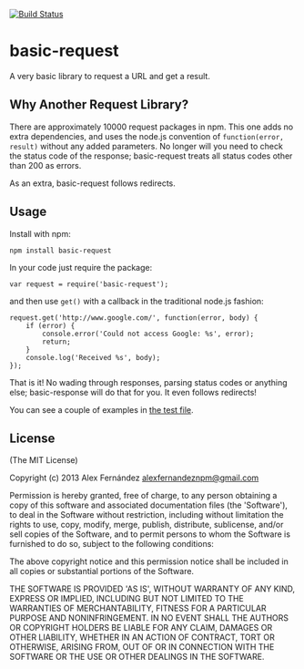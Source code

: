 [![Build Status](https://secure.travis-ci.org/alexfernandez/basic-request.png)](http://travis-ci.org/alexfernandez/basic-request)

# basic-request

A very basic library to request a URL and get a result.

## Why Another Request Library?

There are approximately 10000 request packages in npm. This one adds no extra dependencies,
and uses the node.js convention of `function(error, result)` without any added parameters.
No longer will you need to check the status code of the response; basic-request treats all
status codes other than 200 as errors.

As an extra, basic-request follows redirects.

## Usage

Install with npm:

    npm install basic-request

In your code just require the package:

    var request = require('basic-request');

and then use `get()` with a callback in the traditional node.js fashion:

    request.get('http://www.google.com/', function(error, body) {
        if (error) {
            console.error('Could not access Google: %s', error);
            return;
        }
        console.log('Received %s', body);
    });

That is it! No wading through responses, parsing status codes or anything else;
basic-response will do that for you. It even follows redirects!

You can see a couple of examples in [the test file](https://github.com/alexfernandez/basic-request/blob/master/test.js).

## License

(The MIT License)

Copyright (c) 2013 Alex Fernández <alexfernandeznpm@gmail.com>

Permission is hereby granted, free of charge, to any person obtaining a copy of this software and associated documentation files (the 'Software'), to deal in the Software without restriction, including without limitation the rights to use, copy, modify, merge, publish, distribute, sublicense, and/or sell copies of the Software, and to permit persons to whom the Software is furnished to do so, subject to the following conditions:

The above copyright notice and this permission notice shall be included in all copies or substantial portions of the Software.

THE SOFTWARE IS PROVIDED 'AS IS', WITHOUT WARRANTY OF ANY KIND, EXPRESS OR IMPLIED, INCLUDING BUT NOT LIMITED TO THE WARRANTIES OF MERCHANTABILITY, FITNESS FOR A PARTICULAR PURPOSE AND NONINFRINGEMENT. IN NO EVENT SHALL THE AUTHORS OR COPYRIGHT HOLDERS BE LIABLE FOR ANY CLAIM, DAMAGES OR OTHER LIABILITY, WHETHER IN AN ACTION OF CONTRACT, TORT OR OTHERWISE, ARISING FROM, OUT OF OR IN CONNECTION WITH THE SOFTWARE OR THE USE OR OTHER DEALINGS IN THE SOFTWARE.

